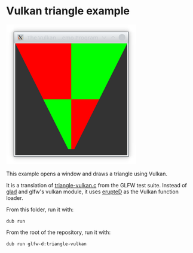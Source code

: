 # Vulkan triangle example

![Screenshot](screenshot.png)

This example opens a window and draws a triangle using Vulkan.

It is a translation of [triangle-vulkan.c](https://github.com/glfw/glfw/blob/33cd8b865d9289cfbcf3d95e6e68e4050b94fcd3/tests/triangle-vulkan.c) from the GLFW test suite.
Instead of [glad](https://github.com/glfw/glfw/blob/33cd8b865d9289cfbcf3d95e6e68e4050b94fcd3/deps/glad_vulkan.c) and glfw's vulkan module, it uses [erupteD](https://github.com/ParticlePeter/ErupteD) as the Vulkan function loader.

From this folder, run it with:
```
dub run
```

From the root of the repository, run it with:
```
dub run glfw-d:triangle-vulkan
```
